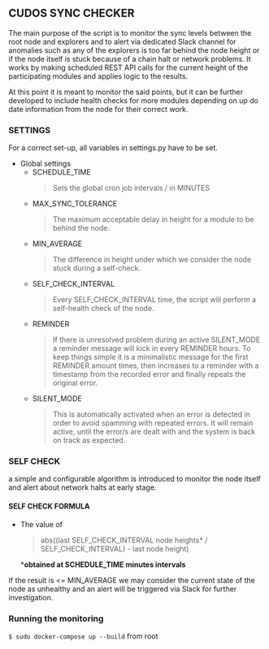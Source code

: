 ## CUDOS SYNC CHECKER

The main purpose of the script is to monitor the sync levels between the root node and explorers and to 
alert via dedicated Slack channel for anomalies such as any of the explorers is too far behind the node height or if 
the node itself is stuck because of a chain halt or network problems. It works by making scheduled REST API calls for the current height 
of the participating modules and applies logic to the results.

At this point it is meant to monitor the said points, but it can be further developed to include health checks for 
more modules depending on up do date information from the node for their correct work. 

### SETTINGS

For a correct set-up, all variables in settings.py have to be set. 

* Global settings
   - SCHEDULE_TIME
     > Sets the global cron job intervals / in MINUTES
   - MAX_SYNC_TOLERANCE
     > The maximum acceptable delay in height for a module to be behind the node.
   - MIN_AVERAGE
     > The difference in height under which we consider the node stuck during a self-check.
   - SELF_CHECK_INTERVAL
     > Every SELF_CHECK_INTERVAL time, the script will perform a self-health check of the node.
   - REMINDER
     > If there is unresolved problem during an active SILENT_MODE a reminder message will kick in every REMINDER hours.
     To keep things simple it is a minimalistic message for the first REMINDER amount times, then increases to a reminder with a 
     > timestamp from the recorded error and finally repeats the original error.
   - SILENT_MODE
     > This is automatically activated when an error is detected in order to avoid spamming with repeated errors. 
     It will remain active, until the error/s are dealt with and the system is back on track as expected.

### SELF CHECK
a simple and configurable algorithm is introduced to monitor the node itself and alert about network halts at early stage.
#### SELF CHECK FORMULA
 - The value of
    > abs((last SELF_CHECK_INTERVAL node heights* / SELF_CHECK_INTERVAL) - last node height)
   
   ***obtained at SCHEDULE_TIME minutes intervals**
 
If the result is <= MIN_AVERAGE we may consider the current state of the node as unhealthy and an alert will be triggered 
 via Slack for further investigation.

### Running the monitoring
`$ sudo docker-compose up --build` from root

